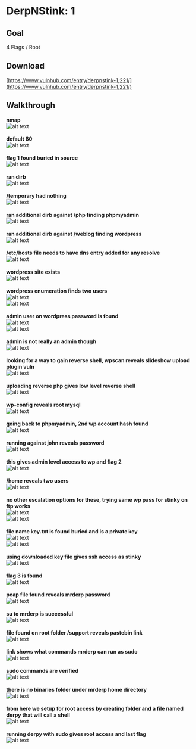 # DerpNStink: 1 

## Goal
4 Flags / Root

## Download
[https://www.vulnhub.com/entry/derpnstink-1,221/](https://www.vulnhub.com/entry/derpnstink-1,221/)

## Walkthrough
**nmap**
<br>![alt text](imgs/nmap.png)
<br><br>**default 80**
<br>![alt text](imgs/default80.png)
<br><br>**flag 1 found buried in source**
<br>![alt text](imgs/flag1.png)
<br><br>**ran dirb**
<br>![alt text](imgs/dirb.png)
<br><br>**/temporary had nothing**
<br>![alt text](imgs/temporary.png)
<br><br>**ran additional dirb against /php finding phpmyadmin**
<br>![alt text](imgs/dirb_php.png)
<br><br>**ran additional dirb against /weblog finding wordpress**
<br>![alt text](imgs/dirb_weblog.png)
<br><br>**/etc/hosts file needs to have dns entry added for any resolve**
<br>![alt text](imgs/etc_hosts.png)
<br><br>**wordpress site exists**
<br>![alt text](imgs/weblog_wordpress.png)
<br><br>**wordpress enumeration finds two users**
<br>![alt text](imgs/wpscan_enum.png)
<br>![alt text](imgs/wpscan_enum2.png)
<br><br>**admin user on wordpress password is found**
<br>![alt text](imgs/wpscan_admin.png)
<br>![alt text](imgs/wpscan_admin2.png)
<br><br>**admin is not really an admin though**
<br>![alt text](imgs/wpadmin_notadmin.png)
<br><br>**looking for a way to gain reverse shell, wpscan reveals slideshow upload plugin vuln**
<br>![alt text](imgs/wpscan_slideshow.png)
<br><br>**uploading reverse php gives low level reverse shell**
<br>![alt text](imgs/reverse_shell.png)
<br><br>**wp-config reveals root mysql**
<br>![alt text](imgs/phpmyadmin_root.png)
<br><br>**going back to phpmyadmin, 2nd wp account hash found**
<br>![alt text](imgs/phpmyadmin_passhash.png)
<br><br>**running against john reveals password**
<br>![alt text](imgs/john.png)
<br><br>**this gives admin level access to wp and flag 2**
<br>![alt text](imgs/flag2.png)
<br><br>**/home reveals two users**
<br>![alt text](imgs/home.png)
<br><br>**no other escalation options for these, trying same wp pass for stinky on ftp works**
<br>![alt text](imgs/ftp_stinky.png)
<br>![alt text](imgs/ftp_stinky1.png)
<br><br>**file name key.txt is found buried and is a private key**
<br>![alt text](imgs/ftp_key.png)
<br>![alt text](imgs/key.png)
<br><br>**using downloaded key file gives ssh access as stinky**
<br>![alt text](imgs/ssh_stinky.png)
<br><br>**flag 3 is found**
<br>![alt text](imgs/flag3.png)
<br><br>**pcap file found reveals mrderp password**
<br>![alt text](imgs/pcap.png)
<br><br>**su to mrderp is successful**
<br>![alt text](imgs/su_mrderp.png)
<br><br>**file found on root folder /support reveals pastebin link**
<br>![alt text](imgs/support.png)
<br><br>**link shows what commands mrderp can run as sudo**
<br>![alt text](imgs/pastebin.png)
<br><br>**sudo commands are verified**
<br>![alt text](imgs/pastebin_verify.png)
<br><br>**there is no binaries folder under mrderp home directory**
<br>![alt text](imgs/no_binaries.png)
<br><br>**from here we setup for root access by creating folder and a file named derpy that will call a shell**
<br>![alt text](imgs/setup_shell.png)
<br><br>**running derpy with sudo gives root access and last flag**
<br>![alt text](imgs/flag4_root.png)
